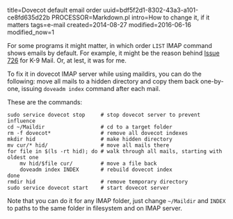 title=Dovecot default email order
uuid=bdf5f2d1-8302-43a3-a101-ce8fd635d22b
PROCESSOR=Markdown.pl
intro=How to change it, if it matters
tags=e-mail
created=2014-08-27
modified=2016-06-16
modified_now=1


For some programs it might matter, in which order `LIST` IMAP command shows emails by default.
For example, it might be the reason behind [Issue 726][k9] for K-9 Mail.
Or, at lest, it was for me.

[k9]: https://code.google.com/p/k9mail/issues/detail?id=726 "wrong date-order in imap-folders after copying"

To fix it in dovecot IMAP server while using maildirs, you can do the following:
move all mails to a hidden directory and copy them back one-by-one, issuing `doveadm index` command after each mail.

These are the commands:

	sudo service dovecot stop     # stop dovecot server to prevent influence
	cd ~/Maildir                  # cd to a target folder
	rm -f dovecot*                # remove all dovecot indexes
	mkdir hid                     # make hidden directory
	mv cur/‌* hid/                 # move all mails there
	for file in $(ls -rt hid); do # walk through all mails, starting with oldest one
		mv hid/$file cur/         # move a file back
		doveadm index INDEX       # rebuild dovecot index
	done
	rmdir hid                     # remove temporary directory
	sudo service dovecot start    # start dovecot server

Note that you can do it for any IMAP folder, just change `~/Maildir` and `INDEX` to paths to the same folder in filesystem and on IMAP server.

<script src="/microlight.js"></script>
